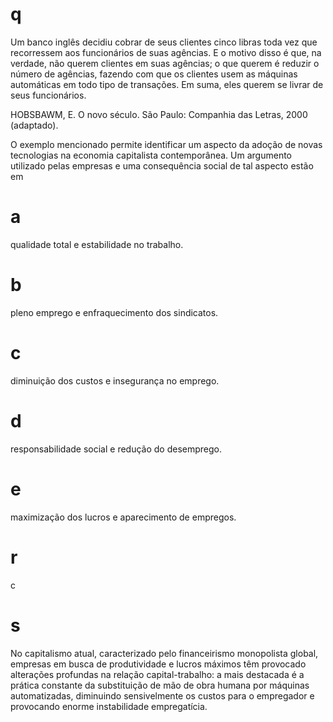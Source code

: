 # q
Um banco inglês decidiu cobrar de seus clientes cinco libras toda vez que recorressem aos funcionários de suas agências. E o motivo disso é que, na verdade, não querem clientes em suas agências; o que querem é reduzir o número de agências, fazendo com que os clientes usem as máquinas automáticas em todo tipo de transações. Em suma, eles querem se livrar de seus funcionários.

HOBSBAWM, E. O novo século. São Paulo: Companhia das Letras, 2000 (adaptado).

O exemplo mencionado permite identificar um aspecto da adoção de novas tecnologias na economia capitalista contemporânea. Um argumento utilizado pelas empresas e uma consequência social de tal aspecto estão em

# a
qualidade total e estabilidade no trabalho.

# b
pleno emprego e enfraquecimento dos sindicatos.

# c
diminuição dos custos e insegurança no emprego.

# d
responsabilidade social e redução do desemprego.

# e
maximização dos lucros e aparecimento de empregos.

# r
c

# s
No capitalismo atual, caracterizado pelo financeirismo monopolista global, empresas em busca de produtividade e lucros máximos têm provocado alterações profundas na relação capital-trabalho: a mais destacada é a prática constante da substituição de mão de obra humana por máquinas automatizadas, diminuindo sensivelmente os custos para o empregador e provocando enorme instabilidade empregatícia.
